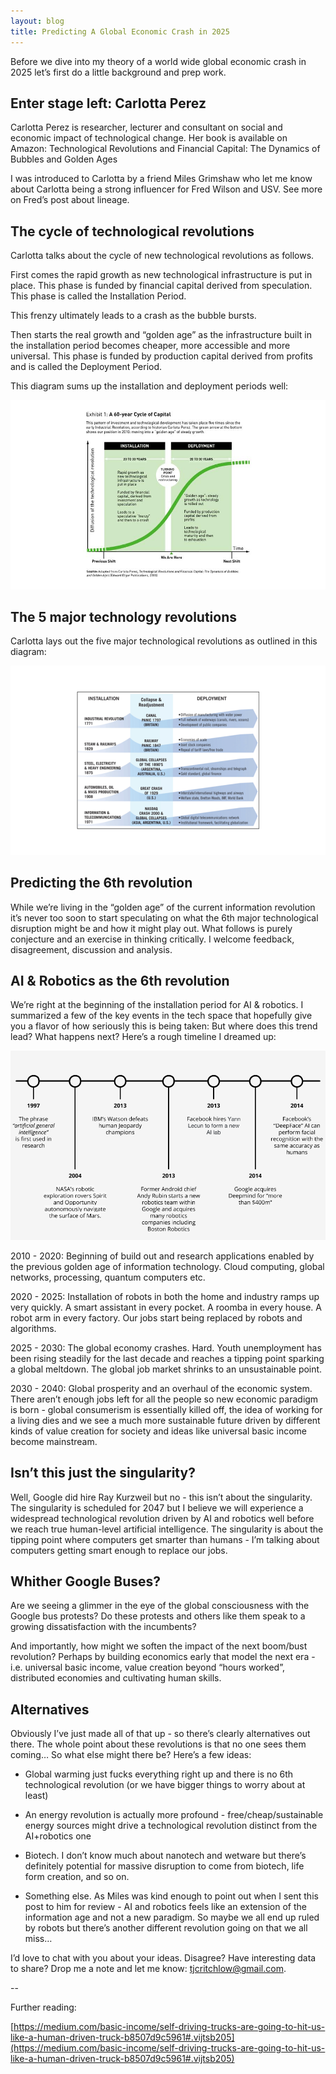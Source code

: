 ```yaml
---
layout: blog
title: Predicting A Global Economic Crash in 2025
---
```


Before we dive into my theory of a world wide global economic crash in 2025 let’s first do a little background and prep work.

## Enter stage left: Carlotta Perez

Carlotta Perez is researcher, lecturer and consultant on social and economic impact of technological change. Her book is available on Amazon: Technological Revolutions and Financial Capital: The Dynamics of Bubbles and Golden Ages

I was introduced to Carlotta by a friend Miles Grimshaw who let me know about Carlotta being a strong influencer for Fred Wilson and USV. See more on Fred’s post about lineage.

## The cycle of technological revolutions

Carlotta talks about the cycle of new technological revolutions as follows.

First comes the rapid growth as new technological infrastructure is put in place. This phase is funded by financial capital derived from speculation. This phase is called the Installation Period.

This frenzy ultimately leads to a crash as the bubble bursts.

Then starts the real growth and “golden age” as the infrastructure built in the installation period becomes cheaper, more accessible and more universal. This phase is funded by production capital derived from profits and is called the Deployment Period.

This diagram sums up the installation and deployment periods well:

![](/images/carlotta1.jpg)

## The 5 major technology revolutions

Carlotta lays out the five major technological revolutions as outlined in this diagram:

![](/images/carlotta2.png)

## Predicting the 6th revolution

While we’re living in the “golden age” of the current information revolution it’s never too soon to start speculating on what the 6th major technological disruption might be and how it might play out. What follows is purely conjecture and an exercise in thinking critically. I welcome feedback, disagreement, discussion and analysis.

## AI & Robotics as the 6th revolution

We’re right at the beginning of the installation period for AI & robotics. I summarized a few of the key events in the tech space that hopefully give you a flavor of how seriously this is being taken: But where does this trend lead? What happens next? Here’s a rough timeline I dreamed up:

![](/images/carlotta3.png)

2010 - 2020: Beginning of build out and research applications enabled by the previous golden age of information technology. Cloud computing, global networks, processing, quantum computers etc.

2020 - 2025: Installation of robots in both the home and industry ramps up very quickly. A smart assistant in every pocket. A roomba in every house. A robot arm in every factory. Our jobs start being replaced by robots and algorithms.

2025 - 2030: The global economy crashes. Hard. Youth unemployment has been rising steadily for the last decade and reaches a tipping point sparking a global meltdown. The global job market shrinks to an unsustainable point.

2030 - 2040: Global prosperity and an overhaul of the economic system. There aren’t enough jobs left for all the people so new economic paradigm is born - global consumerism is essentially killed off, the idea of working for a living dies and we see a much more sustainable future driven by different kinds of value creation for society and ideas like universal basic income become mainstream.

## Isn’t this just the singularity?

Well, Google did hire Ray Kurzweil but no - this isn’t about the singularity. The singularity is scheduled for 2047 but I believe we will experience a widespread technological revolution driven by AI and robotics well before we reach true human-level artificial intelligence. The singularity is about the tipping point where computers get smarter than humans - I’m talking about computers getting smart enough to replace our jobs.

## Whither Google Buses?

Are we seeing a glimmer in the eye of the global consciousness with the Google bus protests? Do these protests and others like them speak to a growing dissatisfaction with the incumbents?

And importantly, how might we soften the impact of the next boom/bust revolution? Perhaps by building economics early that model the next era - i.e. universal basic income, value creation beyond “hours worked”, distributed economies and cultivating human skills.

## Alternatives

Obviously I’ve just made all of that up - so there’s clearly alternatives out there. The whole point about these revolutions is that no one sees them coming… So what else might there be? Here’s a few ideas:

- Global warming just fucks everything right up and there is no 6th technological revolution (or we have bigger things to worry about at least)

- An energy revolution is actually more profound - free/cheap/sustainable energy sources might drive a technological revolution distinct from the AI+robotics one

- Biotech. I don’t know much about nanotech and wetware but there’s definitely potential for massive disruption to come from biotech, life form creation, and so on.

- Something else. As Miles was kind enough to point out when I sent this post to him for review - AI and robotics feels like an extension of the information age and not a new paradigm. So maybe we all end up ruled by robots but there’s another different revolution going on that we all miss…

I’d love to chat with you about your ideas. Disagree? Have interesting data to share? Drop me a note and let me know: tjcritchlow@gmail.com.

--

Further reading:

[https://medium.com/basic-income/self-driving-trucks-are-going-to-hit-us-like-a-human-driven-truck-b8507d9c5961#.vijtsb205](https://medium.com/basic-income/self-driving-trucks-are-going-to-hit-us-like-a-human-driven-truck-b8507d9c5961#.vijtsb205)
